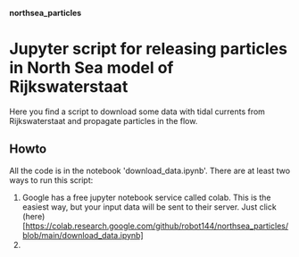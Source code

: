  __northsea_particles__

# Jupyter script for releasing particles in North Sea model of Rijkswaterstaat

Here you find a script to download some data with tidal currents from Rijkswaterstaat and propagate particles in the flow.

## Howto

All the code is in the notebook 'download_data.ipynb'. There are at least two ways to run this script:

1. Google has a free jupyter notebook service called colab. This is the easiest way, but your input data will be sent to their server. Just click (here)[https://colab.research.google.com/github/robot144/northsea_particles/blob/main/download_data.ipynb]
2. 
